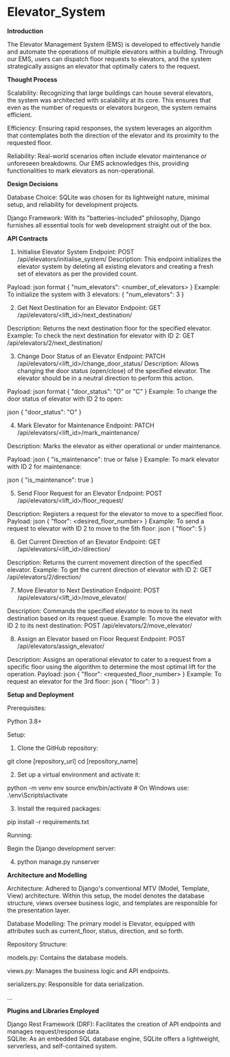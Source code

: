# Elevator_System

**Introduction**

The Elevator Management System (EMS) is developed to effectively handle and automate the operations of multiple elevators within a building. Through our EMS, users can dispatch floor requests to elevators, and the system strategically assigns an elevator that optimally caters to the request.

**Thought Process**

Scalability: Recognizing that large buildings can house several elevators, the system was architected with scalability at its core. This ensures that even as the number of requests or elevators burgeon, the system remains efficient.

Efficiency: Ensuring rapid responses, the system leverages an algorithm that contemplates both the direction of the elevator and its proximity to the requested floor.

Reliability: Real-world scenarios often include elevator maintenance or unforeseen breakdowns. Our EMS acknowledges this, providing functionalities to mark elevators as non-operational.

**Design Decisions**

Database Choice: SQLite was chosen for its lightweight nature, minimal setup, and reliability for development projects.

Django Framework: With its "batteries-included" philosophy, Django furnishes all essential tools for web development straight out of the box.

**API Contracts**

1. Initialise Elevator System
Endpoint: POST /api/elevators/initialise_system/
Description: This endpoint initializes the elevator system by deleting all existing elevators and creating a fresh set of elevators as per the provided count.

Payload:
json format
{
    "num_elevators": <number_of_elevators>
}
Example: To initialize the system with 3 elevators:
{
    "num_elevators": 3
}

2. Get Next Destination for an Elevator
Endpoint: GET /api/elevators/<lift_id>/next_destination/

Description: Returns the next destination floor for the specified elevator.
Example: To check the next destination for elevator with ID 2: GET /api/elevators/2/next_destination/

3. Change Door Status of an Elevator
Endpoint: PATCH /api/elevators/<lift_id>/change_door_status/
Description: Allows changing the door status (open/close) of the specified elevator. The elevator should be in a neutral direction to perform this action.

Payload:
json format
{
    "door_status": "O" or "C"
}
Example: To change the door status of elevator with ID 2 to open:

json
{
    "door_status": "O"
}

4. Mark Elevator for Maintenance
Endpoint: PATCH /api/elevators/<lift_id>/mark_maintenance/

Description: Marks the elevator as either operational or under maintenance.

Payload:
json
{
    "is_maintenance": true or false
}
Example: To mark elevator with ID 2 for maintenance:

json
{
    "is_maintenance": true
}

5. Send Floor Request for an Elevator
Endpoint: POST /api/elevators/<lift_id>/floor_request/

Description: Registers a request for the elevator to move to a specified floor.
Payload:
json
{
    "floor": <desired_floor_number>
}
Example: To send a request to elevator with ID 2 to move to the 5th floor:
json
{
    "floor": 5
}

6. Get Current Direction of an Elevator
Endpoint: GET /api/elevators/<lift_id>/direction/

Description: Returns the current movement direction of the specified elevator.
Example: To get the current direction of elevator with ID 2: GET /api/elevators/2/direction/

7. Move Elevator to Next Destination
Endpoint: POST /api/elevators/<lift_id>/move_elevator/

Description: Commands the specified elevator to move to its next destination based on its request queue.
Example: To move the elevator with ID 2 to its next destination: POST /api/elevators/2/move_elevator/

8. Assign an Elevator based on Floor Request
Endpoint: POST /api/elevators/assign_elevator/

Description: Assigns an operational elevator to cater to a request from a specific floor using the algorithm to determine the most optimal lift for the operation.
Payload:
json
{
    "floor": <requested_floor_number>
}
Example: To request an elevator for the 3rd floor:
json
{
    "floor": 3
}

**Setup and Deployment**

Prerequisites:

Python 3.8+

Setup:

1. Clone the GitHub repository:

git clone [repository_url]
cd [repository_name]

2. Set up a virtual environment and activate it:

python -m venv env
source env/bin/activate  # On Windows use: .\env\Scripts\activate

3. Install the required packages:

pip install -r requirements.txt

Running:

Begin the Django development server:

4. python manage.py runserver

**Architecture and Modelling**

Architecture: Adhered to Django's conventional MTV (Model, Template, View) architecture. Within this setup, the model denotes the database structure, views oversee business logic, and templates are responsible for the presentation layer.

Database Modelling: The primary model is Elevator, equipped with attributes such as current_floor, status, direction, and so forth.

Repository Structure:

models.py: Contains the database models.

views.py: Manages the business logic and API endpoints.

serializers.py: Responsible for data serialization.

...

**Plugins and Libraries Employed**

Django Rest Framework (DRF): Facilitates the creation of API endpoints and manages request/response data.\
SQLite: As an embedded SQL database engine, SQLite offers a lightweight, serverless, and self-contained system.
